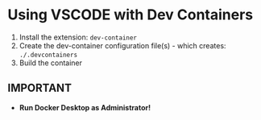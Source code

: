 # Using VSCODE with Dev Containers

1. Install the extension: `dev-container`
2. Create the dev-container configuration file(s) - which creates: `./.devcontainers`
3. Build the container

## IMPORTANT

- **Run Docker Desktop as Administrator!**

